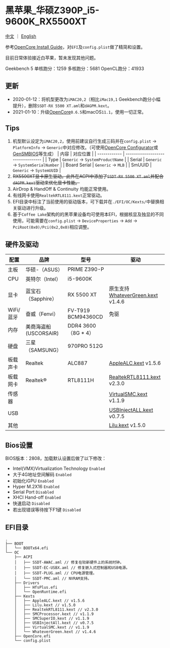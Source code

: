 # 黑苹果_华硕Z390P_i5-9600K_RX5500XT
[中文](https://github.com/vastxie/ASUS-PRIME-Z390-P_i5-9600K_RX5500XT/blob/main/README.md)  ｜ [English](https://github.com/vastxie/ASUS-PRIME-Z390-P_i5-9600K_RX5500XT/blob/main/README-EN.md)

参考[OpenCore Install Guide](https://dortania.github.io/OpenCore-Install-Guide/)，对`EFI`及`config.plist`做了精简和设置。

目前日常体验接近白苹果，暂未发现其他问题。

Geekbench 5 单核跑分：1259 多核跑分：5681 OpenCL跑分：41933

## 更新
+ 2020-01-12：将机型更改为`iMAC20,2`（相比`iMac19,1` Geekbench跑分小幅提升），删除`SSDT-RX 5500 XT.aml`和`dAGPM.kext`。
+ 2021-01-10：升级[OpenCore](https://github.com/acidanthera/OpenCorePkg/releases)`0.6.5`和macOS`11.1`，使用一切正常。

## Tips
1. 机型默认设定为`iMAC20,2`，使用前建议自行生成三码并在`config.plist` -> `PlatformInfo` -> `Generic`中对应修改。（可使用[OpenCore Configurator](https://github.com/vastxie/ASUS-PRIME-Z390-P_i5-9600K_RX5500XT/blob/main/OCC/OCC.zip)或[GenSMBIOS](https://github.com/corpnewt/GenSMBIOS)等生成）
   | 内容         | 对应位置                          |
   | ------------ | --------------------------------- |
   | Type         | `Generic` -> `SystemProductName`  |
   | Serial       | `Generic` -> `SystemSerialNumber` |
   | Board Serial | `Generic` -> `MLB`                |
   | SmUUID       | `Generic` -> `SystemUUID`         |
2. ~~RX5500XT显卡原生驱动。此外在ACPI中添加了`SSDT-RX 5500 XT.aml`并配合`dAGPM.kext`驱动来优化显卡性能。~~
3. AirDrop & HandOff & Continuity 均能正常使用。
4. 有线网卡使用`RealtekRTL8111.kext`正常驱动。
5. EFI目录中标注了当前使用的驱动版本，可下载并在`./EFI/OC/Kexts/`中替换相关驱动进行升级。
6. 基于`Coffee Lake`架构的的黑苹果设备均可使用本EFI，根据核显及独显的不同使用，可能需要在`config.plist` -> `DeviceProperties` -> `Add` -> `PciRoot(0x0)/Pci(0x2,0x0)`相应调整。

## 硬件及驱动
| 配置      | 品牌                  | 型号                | 驱动                                                                                        |
| --------- | --------------------- | ------------------- | ------------------------------------------------------------------------------------------- |
| 主板      | 华硕-（ASUS）         | PRIME Z390-P        |                                                                                             |
| CPU       | 英特尔（Intel）       | i5-9600K            |                                                                                             |
| 显卡      | 蓝宝石（Sapphire）    | RX 5500 XT          | 原生支持 [WhateverGreen.kext](https://github.com/acidanthera/whatevergreen/releases) v1.4.6 |
| WiFi/蓝牙 | 奋威（Fenvi）         | FV-T919 BCM94360CD  | 免驱                                                                                        |
| 内存      | 美商海盗船(USCORSAIR) | DDR4 3600（8G * 4） |                                                                                             |
| 硬盘      | 三星（SAMSUNG）       | 970PRO 512G         |
| 板载声卡  | Realtek               | ALC887              | [AppleALC.kext](https://github.com/acidanthera/AppleALC/releases) v1.5.6                    |
| 板载网卡  | Realtek®              | RTL8111H            | [RealtekRTL8111.kext](https://github.com/Mieze/RTL8111_driver_for_OS_X/releases) v2.3.0     |
| 传感器    |                       |                     | [VirtualSMC.kext](https://github.com/acidanthera/virtualsmc/releases) v1.1.9                |
| USB       |                       |                     | [USBInjectALL.kext](https://github.com/Sniki/OS-X-USB-Inject-All/releases) v0.7.5           |
| 其他      |                       |                     | [Lilu.kext](https://github.com/acidanthera/Lilu/releases) v1.5.0                            |

## Bios设置
BIOS版本：2808，加载默认设置后做了以下修改：
+ Intel(VMX)Virtualization Technology `Enabled`
+ 大于4G地址空间解码 `Enabled`
+ 初始化iGPU `Enabled`
+ Hyper M.2X16 `Enabled`
+ Serial Port `Disabled`
+ XHCI Hand-off `Enabled`
+ 快速启动 `Disabled`
+ 若出现错误等待按下F1键 `Disabled`

## EFI目录
```
.
├── BOOT
│   └── BOOTx64.efi
└── OC
    ├── ACPI
    │   ├── SSDT-AWAC.aml // 修复在较新硬件上的系统时钟。
    │   ├── SSDT-EC-USBX.aml // 修复嵌入式控制器和USB电源。
    │   ├── SSDT-PLUG.aml // CPU电源管理。
    │   └── SSDT-PMC.aml // NVRAM支持。
    ├── Drivers
    │   ├── HfsPlus.efi
    │   └── OpenRuntime.efi
    ├── Kexts
    │   ├── AppleALC.kext // v1.5.6
    │   ├── Lilu.kext // v1.5.0
    │   ├── RealtekRTL8111.kext // v2.3.0
    │   ├── SMCProcessor.kext // v1.1.9
    │   ├── SMCSuperIO.kext // v1.1.9
    │   ├── USBInjectAll.kext // v0.7.5
    │   ├── VirtualSMC.kext // v1.1.9
    │   └── WhateverGreen.kext // v1.4.6
    ├── OpenCore.efi
    └── config.plist
```

